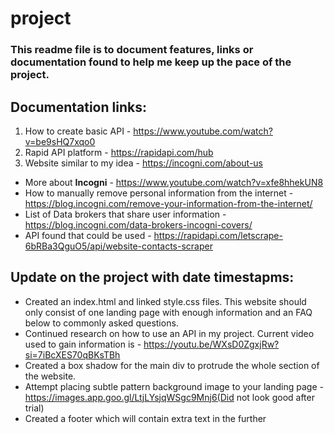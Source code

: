 # project
### This readme file is to document features, links or documentation found to help me keep up the pace of the project.

## Documentation links:
1. How to create basic API - https://www.youtube.com/watch?v=be9sHQ7xqo0
2. Rapid API platform - https://rapidapi.com/hub
3. Website similar to my idea - https://incogni.com/about-us
* More about **Incogni** - https://www.youtube.com/watch?v=xfe8hhekUN8
* How to manually remove personal information from the internet - https://blog.incogni.com/remove-your-information-from-the-internet/
* List of Data brokers that share user information - https://blog.incogni.com/data-brokers-incogni-covers/
* API found that could be used - https://rapidapi.com/letscrape-6bRBa3QguO5/api/website-contacts-scraper




## Update on the project with date timestapms:
* Created an index.html and linked style.css files. This website should only consist of one landing page with enough information and an FAQ below to commonly asked questions.
* Continued research on how to use an API in my project. Current video used to gain information is - https://youtu.be/WXsD0ZgxjRw?si=7iBcXES70qBKsTBh
* Created a box shadow for the main div to protrude the whole section of the website. 
* Attempt placing subtle pattern background image to your landing page - https://images.app.goo.gl/LtjLYsjqWSgc9Mnj6(Did not look good after trial)
* Created a footer which will contain extra text in the further
